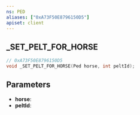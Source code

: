 ```yaml
---
ns: PED
aliases: ["0xA73F50E8796150D5"]
apiset: client
---
```

## _SET_PELT_FOR_HORSE

```c
// 0xA73F50E8796150D5
void _SET_PELT_FOR_HORSE(Ped horse, int peltId);
```


## Parameters
* **horse**:
* **peltId**: